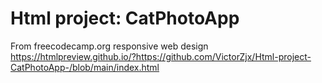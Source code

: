 # Html project: CatPhotoApp
From freecodecamp.org responsive web design
https://htmlpreview.github.io/?https://github.com/VictorZjx/Html-project-CatPhotoApp-/blob/main/index.html
